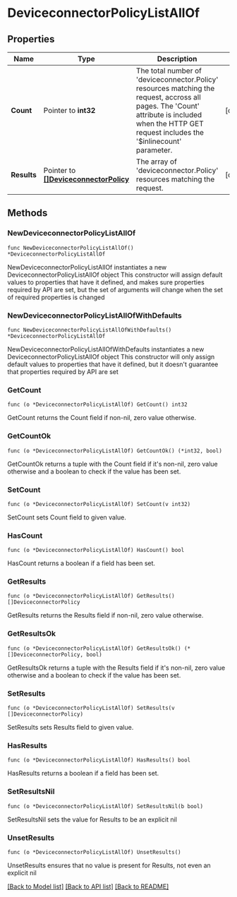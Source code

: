 # DeviceconnectorPolicyListAllOf

## Properties

Name | Type | Description | Notes
------------ | ------------- | ------------- | -------------
**Count** | Pointer to **int32** | The total number of &#39;deviceconnector.Policy&#39; resources matching the request, accross all pages. The &#39;Count&#39; attribute is included when the HTTP GET request includes the &#39;$inlinecount&#39; parameter. | [optional] 
**Results** | Pointer to [**[]DeviceconnectorPolicy**](deviceconnector.Policy.md) | The array of &#39;deviceconnector.Policy&#39; resources matching the request. | [optional] 

## Methods

### NewDeviceconnectorPolicyListAllOf

`func NewDeviceconnectorPolicyListAllOf() *DeviceconnectorPolicyListAllOf`

NewDeviceconnectorPolicyListAllOf instantiates a new DeviceconnectorPolicyListAllOf object
This constructor will assign default values to properties that have it defined,
and makes sure properties required by API are set, but the set of arguments
will change when the set of required properties is changed

### NewDeviceconnectorPolicyListAllOfWithDefaults

`func NewDeviceconnectorPolicyListAllOfWithDefaults() *DeviceconnectorPolicyListAllOf`

NewDeviceconnectorPolicyListAllOfWithDefaults instantiates a new DeviceconnectorPolicyListAllOf object
This constructor will only assign default values to properties that have it defined,
but it doesn't guarantee that properties required by API are set

### GetCount

`func (o *DeviceconnectorPolicyListAllOf) GetCount() int32`

GetCount returns the Count field if non-nil, zero value otherwise.

### GetCountOk

`func (o *DeviceconnectorPolicyListAllOf) GetCountOk() (*int32, bool)`

GetCountOk returns a tuple with the Count field if it's non-nil, zero value otherwise
and a boolean to check if the value has been set.

### SetCount

`func (o *DeviceconnectorPolicyListAllOf) SetCount(v int32)`

SetCount sets Count field to given value.

### HasCount

`func (o *DeviceconnectorPolicyListAllOf) HasCount() bool`

HasCount returns a boolean if a field has been set.

### GetResults

`func (o *DeviceconnectorPolicyListAllOf) GetResults() []DeviceconnectorPolicy`

GetResults returns the Results field if non-nil, zero value otherwise.

### GetResultsOk

`func (o *DeviceconnectorPolicyListAllOf) GetResultsOk() (*[]DeviceconnectorPolicy, bool)`

GetResultsOk returns a tuple with the Results field if it's non-nil, zero value otherwise
and a boolean to check if the value has been set.

### SetResults

`func (o *DeviceconnectorPolicyListAllOf) SetResults(v []DeviceconnectorPolicy)`

SetResults sets Results field to given value.

### HasResults

`func (o *DeviceconnectorPolicyListAllOf) HasResults() bool`

HasResults returns a boolean if a field has been set.

### SetResultsNil

`func (o *DeviceconnectorPolicyListAllOf) SetResultsNil(b bool)`

 SetResultsNil sets the value for Results to be an explicit nil

### UnsetResults
`func (o *DeviceconnectorPolicyListAllOf) UnsetResults()`

UnsetResults ensures that no value is present for Results, not even an explicit nil

[[Back to Model list]](../README.md#documentation-for-models) [[Back to API list]](../README.md#documentation-for-api-endpoints) [[Back to README]](../README.md)


